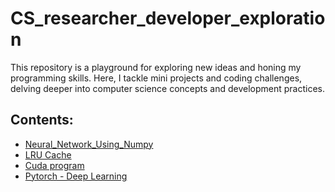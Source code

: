 # CS_researcher_developer_exploration
This repository is a playground for exploring new ideas and honing my programming skills. Here, I tackle mini projects and coding challenges, delving deeper into computer science concepts and development practices. 

## Contents:
* [Neural_Network_Using_Numpy](https://github.com/ParnaviKulkarni/CS_researcher_developer_exploration/tree/main/Neural_Network_Using_Numpy)
* [LRU Cache]()
* [Cuda program]()
* [Pytorch - Deep Learning]()
